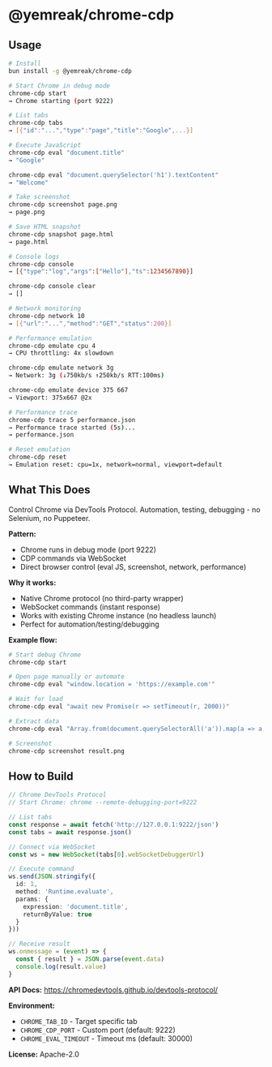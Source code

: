 # @yemreak/chrome-cdp

## Usage

```bash
# Install
bun install -g @yemreak/chrome-cdp

# Start Chrome in debug mode
chrome-cdp start
→ Chrome starting (port 9222)

# List tabs
chrome-cdp tabs
→ [{"id":"...","type":"page","title":"Google",...}]

# Execute JavaScript
chrome-cdp eval "document.title"
→ "Google"

chrome-cdp eval "document.querySelector('h1').textContent"
→ "Welcome"

# Take screenshot
chrome-cdp screenshot page.png
→ page.png

# Save HTML snapshot
chrome-cdp snapshot page.html
→ page.html

# Console logs
chrome-cdp console
→ [{"type":"log","args":["Hello"],"ts":1234567890}]

chrome-cdp console clear
→ []

# Network monitoring
chrome-cdp network 10
→ [{"url":"...","method":"GET","status":200}]

# Performance emulation
chrome-cdp emulate cpu 4
→ CPU throttling: 4x slowdown

chrome-cdp emulate network 3g
→ Network: 3g (↓750kb/s ↑250kb/s RTT:100ms)

chrome-cdp emulate device 375 667
→ Viewport: 375x667 @2x

# Performance trace
chrome-cdp trace 5 performance.json
→ Performance trace started (5s)...
→ performance.json

# Reset emulation
chrome-cdp reset
→ Emulation reset: cpu=1x, network=normal, viewport=default
```

## What This Does

Control Chrome via DevTools Protocol. Automation, testing, debugging - no Selenium, no Puppeteer.

**Pattern:**
- Chrome runs in debug mode (port 9222)
- CDP commands via WebSocket
- Direct browser control (eval JS, screenshot, network, performance)

**Why it works:**
- Native Chrome protocol (no third-party wrapper)
- WebSocket commands (instant response)
- Works with existing Chrome instance (no headless launch)
- Perfect for automation/testing/debugging

**Example flow:**
```bash
# Start debug Chrome
chrome-cdp start

# Open page manually or automate
chrome-cdp eval "window.location = 'https://example.com'"

# Wait for load
chrome-cdp eval "await new Promise(r => setTimeout(r, 2000))"

# Extract data
chrome-cdp eval "Array.from(document.querySelectorAll('a')).map(a => a.href)"

# Screenshot
chrome-cdp screenshot result.png
```

## How to Build

```typescript
// Chrome DevTools Protocol
// Start Chrome: chrome --remote-debugging-port=9222

// List tabs
const response = await fetch('http://127.0.0.1:9222/json')
const tabs = await response.json()

// Connect via WebSocket
const ws = new WebSocket(tabs[0].webSocketDebuggerUrl)

// Execute command
ws.send(JSON.stringify({
  id: 1,
  method: 'Runtime.evaluate',
  params: {
    expression: 'document.title',
    returnByValue: true
  }
}))

// Receive result
ws.onmessage = (event) => {
  const { result } = JSON.parse(event.data)
  console.log(result.value)
}
```

**API Docs:** https://chromedevtools.github.io/devtools-protocol/

**Environment:**
- `CHROME_TAB_ID` - Target specific tab
- `CHROME_CDP_PORT` - Custom port (default: 9222)
- `CHROME_EVAL_TIMEOUT` - Timeout ms (default: 30000)

**License:** Apache-2.0
